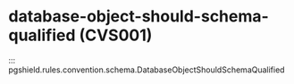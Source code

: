 # database-object-should-schema-qualified (CVS001)

::: pgshield.rules.convention.schema.DatabaseObjectShouldSchemaQualified

